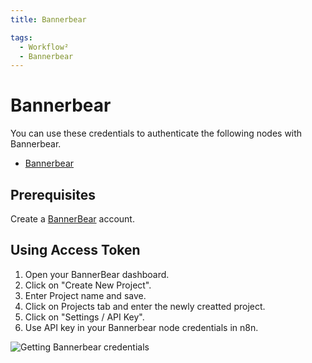 ```yaml
---
title: Bannerbear

tags:
  - Workflow²
  - Bannerbear
---
```

# Bannerbear

You can use these credentials to authenticate the following nodes with Bannerbear.
- [Bannerbear](/integrations/nodes/n8n-nodes-base.bannerbear/)


## Prerequisites

Create a [BannerBear](https://www.BannerBear.com/) account.

## Using Access Token

1. Open your BannerBear dashboard.
2. Click on "Create New Project".
3. Enter Project name and save.
4. Click on Projects tab and enter the newly creatted project.
5. Click on "Settings / API Key".
6. Use API key in your Bannerbear node credentials in n8n.


![Getting Bannerbear credentials](/_images/integrations/credentials/bannerbear/using-access-token.gif)

